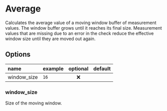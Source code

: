 # Average
Calculates the average value of a moving window buffer of measurement values.
The window buffer grows until it reaches its final size.
Measurement values that are missing due to an error in the check reduce the effective window size until they are moved out again.

## Options
| name | example | optional | default |
|:---|:---|:---:|:---|
| window_size | `16` | ❌ | |

### window_size
Size of the moving window.
